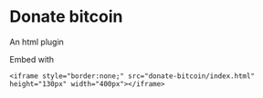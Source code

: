 # Donate bitcoin

An html plugin

Embed with
```
<iframe style="border:none;" src="donate-bitcoin/index.html" height="130px" width="400px"></iframe>
```
